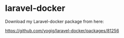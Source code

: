 # laravel-docker

Download my Laravel-docker package from here:

https://github.com/yogig/laravel-docker/packages/81256
